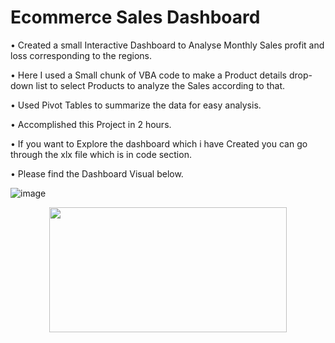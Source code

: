 # Ecommerce Sales Dashboard

• Created a small Interactive Dashboard to Analyse Monthly Sales profit and loss corresponding to the regions.

• Here I used a Small chunk of VBA code to make a Product details drop-down list to select Products to analyze the Sales according to that.

• Used Pivot Tables to summarize the data for easy analysis.

• Accomplished this Project in 2 hours.

• If you want to Explore the dashboard which i have Created you can go through the xlx file which is in code section.

• Please find the Dashboard Visual below.

![image](https://user-images.githubusercontent.com/103169083/180593940-086084d9-09b4-4583-8ece-c9f05130347c.png)
<p align="center">
  <img width="380" height="200" src="https://user-images.githubusercontent.com/103169083/180431456-560f0d40-fc59-40c1-a5e3-53dd5bc71275.png">
</p>



